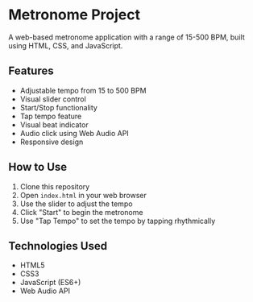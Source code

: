 # Metronome Project

A web-based metronome application with a range of 15-500 BPM, built using HTML, CSS, and JavaScript.

## Features

- Adjustable tempo from 15 to 500 BPM
- Visual slider control
- Start/Stop functionality
- Tap tempo feature
- Visual beat indicator
- Audio click using Web Audio API
- Responsive design

## How to Use

1. Clone this repository
2. Open `index.html` in your web browser
3. Use the slider to adjust the tempo
4. Click "Start" to begin the metronome
5. Use "Tap Tempo" to set the tempo by tapping rhythmically

## Technologies Used

- HTML5
- CSS3
- JavaScript (ES6+)
- Web Audio API 
